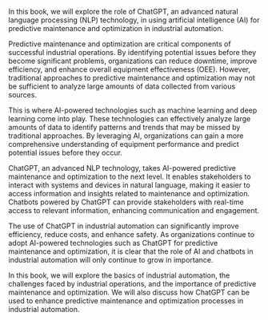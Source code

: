 
In this book, we will explore the role of ChatGPT, an advanced natural language processing (NLP) technology, in using artificial intelligence (AI) for predictive maintenance and optimization in industrial automation.

Predictive maintenance and optimization are critical components of successful industrial operations. By identifying potential issues before they become significant problems, organizations can reduce downtime, improve efficiency, and enhance overall equipment effectiveness (OEE). However, traditional approaches to predictive maintenance and optimization may not be sufficient to analyze large amounts of data collected from various sources.

This is where AI-powered technologies such as machine learning and deep learning come into play. These technologies can effectively analyze large amounts of data to identify patterns and trends that may be missed by traditional approaches. By leveraging AI, organizations can gain a more comprehensive understanding of equipment performance and predict potential issues before they occur.

ChatGPT, an advanced NLP technology, takes AI-powered predictive maintenance and optimization to the next level. It enables stakeholders to interact with systems and devices in natural language, making it easier to access information and insights related to maintenance and optimization. Chatbots powered by ChatGPT can provide stakeholders with real-time access to relevant information, enhancing communication and engagement.

The use of ChatGPT in industrial automation can significantly improve efficiency, reduce costs, and enhance safety. As organizations continue to adopt AI-powered technologies such as ChatGPT for predictive maintenance and optimization, it is clear that the role of AI and chatbots in industrial automation will only continue to grow in importance.

In this book, we will explore the basics of industrial automation, the challenges faced by industrial operations, and the importance of predictive maintenance and optimization. We will also discuss how ChatGPT can be used to enhance predictive maintenance and optimization processes in industrial automation.
